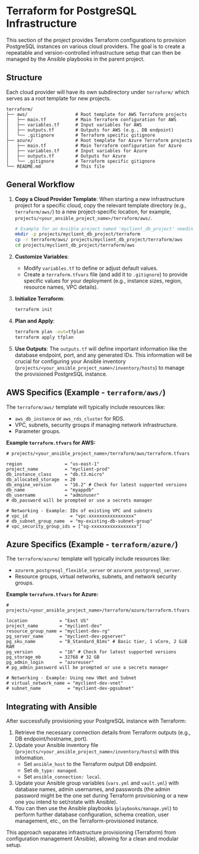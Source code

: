 # Terraform for PostgreSQL Infrastructure

This section of the project provides Terraform configurations to provision PostgreSQL instances on various cloud providers. The goal is to create a repeatable and version-controlled infrastructure setup that can then be managed by the Ansible playbooks in the parent project.

## Structure

Each cloud provider will have its own subdirectory under `terraform/` which serves as a root template for new projects.

```
terraform/
├── aws/                  # Root template for AWS Terraform projects
│   ├── main.tf           # Main Terraform configuration for AWS
│   ├── variables.tf      # Input variables for AWS
│   ├── outputs.tf        # Outputs for AWS (e.g., DB endpoint)
│   └── .gitignore        # Terraform specific gitignore
├── azure/                # Root template for Azure Terraform projects
│   ├── main.tf           # Main Terraform configuration for Azure
│   ├── variables.tf      # Input variables for Azure
│   ├── outputs.tf        # Outputs for Azure
│   └── .gitignore        # Terraform specific gitignore
└── README.md             # This file
```

## General Workflow

1.  **Copy a Cloud Provider Template**: When starting a new infrastructure project for a specific cloud, copy the relevant template directory (e.g., `terraform/aws/`) to a new project-specific location, for example, `projects/<your_ansible_project_name>/terraform/aws/`.
    ```sh
    # Example for an Ansible project named 'myclient_db_project' needing AWS infra
    mkdir -p projects/myclient_db_project/terraform
    cp -r terraform/aws/ projects/myclient_db_project/terraform/aws
    cd projects/myclient_db_project/terraform/aws
    ```

2.  **Customize Variables**:
    *   Modify `variables.tf` to define or adjust default values.
    *   Create a `terraform.tfvars` file (and add it to `.gitignore`) to provide specific values for your deployment (e.g., instance sizes, region, resource names, VPC details).

3.  **Initialize Terraform**:
    ```sh
    terraform init
    ```

4.  **Plan and Apply**:
    ```sh
    terraform plan -out=tfplan
    terraform apply tfplan
    ```

5.  **Use Outputs**: The `outputs.tf` will define important information like the database endpoint, port, and any generated IDs. This information will be crucial for configuring your Ansible inventory (`projects/<your_ansible_project_name>/inventory/hosts`) to manage the provisioned PostgreSQL instance.

## AWS Specifics (Example - `terraform/aws/`)

The `terraform/aws/` template will typically include resources like:
*   `aws_db_instance` or `aws_rds_cluster` for RDS.
*   VPC, subnets, security groups if managing network infrastructure.
*   Parameter groups.

**Example `terraform.tfvars` for AWS:**
```hcl
# projects/<your_ansible_project_name>/terraform/aws/terraform.tfvars

region                = "us-east-1"
project_name          = "myclient-prod"
db_instance_class     = "db.t3.micro"
db_allocated_storage  = 20
db_engine_version     = "16.2" # Check for latest supported versions
db_name               = "myappdb"
db_username           = "adminuser"
# db_password will be prompted or use a secrets manager

# Networking - Example: IDs of existing VPC and subnets
# vpc_id                = "vpc-xxxxxxxxxxxxxxxxx"
# db_subnet_group_name  = "my-existing-db-subnet-group"
# vpc_security_group_ids = ["sg-xxxxxxxxxxxxxxxxx"]
```

## Azure Specifics (Example - `terraform/azure/`)

The `terraform/azure/` template will typically include resources like:
*   `azurerm_postgresql_flexible_server` or `azurerm_postgresql_server`.
*   Resource groups, virtual networks, subnets, and network security groups.

**Example `terraform.tfvars` for Azure:**
```hcl
# projects/<your_ansible_project_name>/terraform/azure/terraform.tfvars

location            = "East US"
project_name        = "myclient-dev"
resource_group_name = "myclient-dev-rg"
pg_server_name      = "myclient-dev-pgserver"
pg_sku_name         = "B_Standard_B1ms" # Basic tier, 1 vCore, 2 GiB RAM
pg_version          = "16" # Check for latest supported versions
pg_storage_mb       = 32768 # 32 GB
pg_admin_login      = "azureuser"
# pg_admin_password will be prompted or use a secrets manager

# Networking - Example: Using new VNet and Subnet
# virtual_network_name = "myclient-dev-vnet"
# subnet_name          = "myclient-dev-pgsubnet"
```

## Integrating with Ansible

After successfully provisioning your PostgreSQL instance with Terraform:
1.  Retrieve the necessary connection details from Terraform outputs (e.g., DB endpoint/hostname, port).
2.  Update your Ansible inventory file (`projects/<your_ansible_project_name>/inventory/hosts`) with this information.
    *   Set `ansible_host` to the Terraform output DB endpoint.
    *   Set `db_type: managed`.
    *   Set `ansible_connection: local`.
3.  Update your Ansible group variables (`vars.yml` and `vault.yml`) with database names, admin usernames, and passwords (the admin password might be the one set during Terraform provisioning or a new one you intend to set/rotate with Ansible).
4.  You can then use the Ansible playbooks (`playbooks/manage.yml`) to perform further database configuration, schema creation, user management, etc., on the Terraform-provisioned instance.

This approach separates infrastructure provisioning (Terraform) from configuration management (Ansible), allowing for a clean and modular setup.
